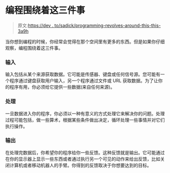 # 编程围绕着这三件事

> 原文:[https://dev . to/sadick/programming-revolves-around-this-this-3a9h](https://dev.to/sadick/programming-revolves-around-this-3-things-3a9h)

当你想到编程的时候，你经常会觉得在那个空间里有更多的东西。但是如果你仔细观察，编程围绕着这三件事。

### [](#input)输入

输入包括从某个来源获取数据。它可能是传感器、键盘或任何信号源。您可能有一个程序通过键盘获取用户输入，另一个程序通过文件或 URL 获取数据。为了让你的程序有用，你必须给它提供一些数据(来自任何来源)。

### [](#processing)处理

一旦数据进入你的程序，你必须以一种有意义的方式处理它来解决你的问题。处理过程可能包括，做一些算术，根据某些条件做出决定，循环处理一些事情并对它们执行操作。

### [](#output)输出

在处理完数据后，你希望你的程序给你一些反馈。这种反馈就是输出。它可能通过在你的显示器上显示一些东西或者通过执行另一个可见的动作来给出反馈，比如关闭计算机或者移动机器人的手臂。你得到的反馈取决于你想要达到的目标。